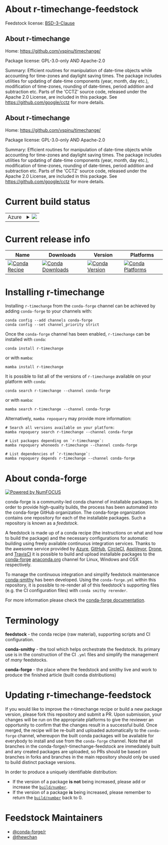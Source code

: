 About r-timechange-feedstock
============================

Feedstock license: [BSD-3-Clause](https://github.com/conda-forge/r-timechange-feedstock/blob/main/LICENSE.txt)


About r-timechange
------------------

Home: https://github.com/vspinu/timechange/

Package license: GPL-3.0-only AND Apache-2.0

Summary: Efficient routines for manipulation of date-time objects while accounting for time-zones and daylight saving times. The package includes utilities for updating of date-time components (year, month, day etc.), modification of time-zones, rounding of date-times, period addition and subtraction etc. Parts of the 'CCTZ' source code, released under the Apache 2.0 License, are included in this package. See <https://github.com/google/cctz> for more details.

About r-timechange
------------------

Home: https://github.com/vspinu/timechange/

Package license: GPL-3.0-only AND Apache-2.0

Summary: Efficient routines for manipulation of date-time objects while accounting for time-zones and daylight saving times. The package includes utilities for updating of date-time components (year, month, day etc.), modification of time-zones, rounding of date-times, period addition and subtraction etc. Parts of the 'CCTZ' source code, released under the Apache 2.0 License, are included in this package. See <https://github.com/google/cctz> for more details.

Current build status
====================


<table>
    
  <tr>
    <td>Azure</td>
    <td>
      <details>
        <summary>
          <a href="https://dev.azure.com/conda-forge/feedstock-builds/_build/latest?definitionId=18114&branchName=main">
            <img src="https://dev.azure.com/conda-forge/feedstock-builds/_apis/build/status/r-timechange-feedstock?branchName=main">
          </a>
        </summary>
        <table>
          <thead><tr><th>Variant</th><th>Status</th></tr></thead>
          <tbody><tr>
              <td>linux_64_r_base4.3</td>
              <td>
                <a href="https://dev.azure.com/conda-forge/feedstock-builds/_build/latest?definitionId=18114&branchName=main">
                  <img src="https://dev.azure.com/conda-forge/feedstock-builds/_apis/build/status/r-timechange-feedstock?branchName=main&jobName=linux&configuration=linux%20linux_64_r_base4.3" alt="variant">
                </a>
              </td>
            </tr><tr>
              <td>linux_64_r_base4.4</td>
              <td>
                <a href="https://dev.azure.com/conda-forge/feedstock-builds/_build/latest?definitionId=18114&branchName=main">
                  <img src="https://dev.azure.com/conda-forge/feedstock-builds/_apis/build/status/r-timechange-feedstock?branchName=main&jobName=linux&configuration=linux%20linux_64_r_base4.4" alt="variant">
                </a>
              </td>
            </tr><tr>
              <td>linux_aarch64_r_base4.3</td>
              <td>
                <a href="https://dev.azure.com/conda-forge/feedstock-builds/_build/latest?definitionId=18114&branchName=main">
                  <img src="https://dev.azure.com/conda-forge/feedstock-builds/_apis/build/status/r-timechange-feedstock?branchName=main&jobName=linux&configuration=linux%20linux_aarch64_r_base4.3" alt="variant">
                </a>
              </td>
            </tr><tr>
              <td>linux_aarch64_r_base4.4</td>
              <td>
                <a href="https://dev.azure.com/conda-forge/feedstock-builds/_build/latest?definitionId=18114&branchName=main">
                  <img src="https://dev.azure.com/conda-forge/feedstock-builds/_apis/build/status/r-timechange-feedstock?branchName=main&jobName=linux&configuration=linux%20linux_aarch64_r_base4.4" alt="variant">
                </a>
              </td>
            </tr><tr>
              <td>linux_ppc64le_r_base4.3</td>
              <td>
                <a href="https://dev.azure.com/conda-forge/feedstock-builds/_build/latest?definitionId=18114&branchName=main">
                  <img src="https://dev.azure.com/conda-forge/feedstock-builds/_apis/build/status/r-timechange-feedstock?branchName=main&jobName=linux&configuration=linux%20linux_ppc64le_r_base4.3" alt="variant">
                </a>
              </td>
            </tr><tr>
              <td>linux_ppc64le_r_base4.4</td>
              <td>
                <a href="https://dev.azure.com/conda-forge/feedstock-builds/_build/latest?definitionId=18114&branchName=main">
                  <img src="https://dev.azure.com/conda-forge/feedstock-builds/_apis/build/status/r-timechange-feedstock?branchName=main&jobName=linux&configuration=linux%20linux_ppc64le_r_base4.4" alt="variant">
                </a>
              </td>
            </tr><tr>
              <td>osx_64_r_base4.3</td>
              <td>
                <a href="https://dev.azure.com/conda-forge/feedstock-builds/_build/latest?definitionId=18114&branchName=main">
                  <img src="https://dev.azure.com/conda-forge/feedstock-builds/_apis/build/status/r-timechange-feedstock?branchName=main&jobName=osx&configuration=osx%20osx_64_r_base4.3" alt="variant">
                </a>
              </td>
            </tr><tr>
              <td>osx_64_r_base4.4</td>
              <td>
                <a href="https://dev.azure.com/conda-forge/feedstock-builds/_build/latest?definitionId=18114&branchName=main">
                  <img src="https://dev.azure.com/conda-forge/feedstock-builds/_apis/build/status/r-timechange-feedstock?branchName=main&jobName=osx&configuration=osx%20osx_64_r_base4.4" alt="variant">
                </a>
              </td>
            </tr><tr>
              <td>osx_arm64_r_base4.3</td>
              <td>
                <a href="https://dev.azure.com/conda-forge/feedstock-builds/_build/latest?definitionId=18114&branchName=main">
                  <img src="https://dev.azure.com/conda-forge/feedstock-builds/_apis/build/status/r-timechange-feedstock?branchName=main&jobName=osx&configuration=osx%20osx_arm64_r_base4.3" alt="variant">
                </a>
              </td>
            </tr><tr>
              <td>osx_arm64_r_base4.4</td>
              <td>
                <a href="https://dev.azure.com/conda-forge/feedstock-builds/_build/latest?definitionId=18114&branchName=main">
                  <img src="https://dev.azure.com/conda-forge/feedstock-builds/_apis/build/status/r-timechange-feedstock?branchName=main&jobName=osx&configuration=osx%20osx_arm64_r_base4.4" alt="variant">
                </a>
              </td>
            </tr><tr>
              <td>win_64_r_base4.3</td>
              <td>
                <a href="https://dev.azure.com/conda-forge/feedstock-builds/_build/latest?definitionId=18114&branchName=main">
                  <img src="https://dev.azure.com/conda-forge/feedstock-builds/_apis/build/status/r-timechange-feedstock?branchName=main&jobName=win&configuration=win%20win_64_r_base4.3" alt="variant">
                </a>
              </td>
            </tr><tr>
              <td>win_64_r_base4.4</td>
              <td>
                <a href="https://dev.azure.com/conda-forge/feedstock-builds/_build/latest?definitionId=18114&branchName=main">
                  <img src="https://dev.azure.com/conda-forge/feedstock-builds/_apis/build/status/r-timechange-feedstock?branchName=main&jobName=win&configuration=win%20win_64_r_base4.4" alt="variant">
                </a>
              </td>
            </tr>
          </tbody>
        </table>
      </details>
    </td>
  </tr>
</table>

Current release info
====================

| Name | Downloads | Version | Platforms |
| --- | --- | --- | --- |
| [![Conda Recipe](https://img.shields.io/badge/recipe-r--timechange-green.svg)](https://anaconda.org/conda-forge/r-timechange) | [![Conda Downloads](https://img.shields.io/conda/dn/conda-forge/r-timechange.svg)](https://anaconda.org/conda-forge/r-timechange) | [![Conda Version](https://img.shields.io/conda/vn/conda-forge/r-timechange.svg)](https://anaconda.org/conda-forge/r-timechange) | [![Conda Platforms](https://img.shields.io/conda/pn/conda-forge/r-timechange.svg)](https://anaconda.org/conda-forge/r-timechange) |

Installing r-timechange
=======================

Installing `r-timechange` from the `conda-forge` channel can be achieved by adding `conda-forge` to your channels with:

```
conda config --add channels conda-forge
conda config --set channel_priority strict
```

Once the `conda-forge` channel has been enabled, `r-timechange` can be installed with `conda`:

```
conda install r-timechange
```

or with `mamba`:

```
mamba install r-timechange
```

It is possible to list all of the versions of `r-timechange` available on your platform with `conda`:

```
conda search r-timechange --channel conda-forge
```

or with `mamba`:

```
mamba search r-timechange --channel conda-forge
```

Alternatively, `mamba repoquery` may provide more information:

```
# Search all versions available on your platform:
mamba repoquery search r-timechange --channel conda-forge

# List packages depending on `r-timechange`:
mamba repoquery whoneeds r-timechange --channel conda-forge

# List dependencies of `r-timechange`:
mamba repoquery depends r-timechange --channel conda-forge
```


About conda-forge
=================

[![Powered by
NumFOCUS](https://img.shields.io/badge/powered%20by-NumFOCUS-orange.svg?style=flat&colorA=E1523D&colorB=007D8A)](https://numfocus.org)

conda-forge is a community-led conda channel of installable packages.
In order to provide high-quality builds, the process has been automated into the
conda-forge GitHub organization. The conda-forge organization contains one repository
for each of the installable packages. Such a repository is known as a *feedstock*.

A feedstock is made up of a conda recipe (the instructions on what and how to build
the package) and the necessary configurations for automatic building using freely
available continuous integration services. Thanks to the awesome service provided by
[Azure](https://azure.microsoft.com/en-us/services/devops/), [GitHub](https://github.com/),
[CircleCI](https://circleci.com/), [AppVeyor](https://www.appveyor.com/),
[Drone](https://cloud.drone.io/welcome), and [TravisCI](https://travis-ci.com/)
it is possible to build and upload installable packages to the
[conda-forge](https://anaconda.org/conda-forge) [anaconda.org](https://anaconda.org/)
channel for Linux, Windows and OSX respectively.

To manage the continuous integration and simplify feedstock maintenance
[conda-smithy](https://github.com/conda-forge/conda-smithy) has been developed.
Using the ``conda-forge.yml`` within this repository, it is possible to re-render all of
this feedstock's supporting files (e.g. the CI configuration files) with ``conda smithy rerender``.

For more information please check the [conda-forge documentation](https://conda-forge.org/docs/).

Terminology
===========

**feedstock** - the conda recipe (raw material), supporting scripts and CI configuration.

**conda-smithy** - the tool which helps orchestrate the feedstock.
                   Its primary use is in the construction of the CI ``.yml`` files
                   and simplify the management of *many* feedstocks.

**conda-forge** - the place where the feedstock and smithy live and work to
                  produce the finished article (built conda distributions)


Updating r-timechange-feedstock
===============================

If you would like to improve the r-timechange recipe or build a new
package version, please fork this repository and submit a PR. Upon submission,
your changes will be run on the appropriate platforms to give the reviewer an
opportunity to confirm that the changes result in a successful build. Once
merged, the recipe will be re-built and uploaded automatically to the
`conda-forge` channel, whereupon the built conda packages will be available for
everybody to install and use from the `conda-forge` channel.
Note that all branches in the conda-forge/r-timechange-feedstock are
immediately built and any created packages are uploaded, so PRs should be based
on branches in forks and branches in the main repository should only be used to
build distinct package versions.

In order to produce a uniquely identifiable distribution:
 * If the version of a package **is not** being increased, please add or increase
   the [``build/number``](https://docs.conda.io/projects/conda-build/en/latest/resources/define-metadata.html#build-number-and-string).
 * If the version of a package **is** being increased, please remember to return
   the [``build/number``](https://docs.conda.io/projects/conda-build/en/latest/resources/define-metadata.html#build-number-and-string)
   back to 0.

Feedstock Maintainers
=====================

* [@conda-forge/r](https://github.com/conda-forge/r/)
* [@thewchan](https://github.com/thewchan/)


